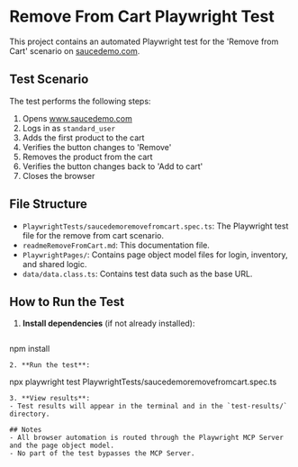 # Remove From Cart Playwright Test

This project contains an automated Playwright test for the 'Remove from Cart' scenario on [saucedemo.com](https://www.saucedemo.com).

## Test Scenario
The test performs the following steps:
1. Opens www.saucedemo.com
2. Logs in as `standard_user`
3. Adds the first product to the cart
4. Verifies the button changes to 'Remove'
5. Removes the product from the cart
6. Verifies the button changes back to 'Add to cart'
7. Closes the browser

## File Structure
- `PlaywrightTests/saucedemoremovefromcart.spec.ts`: The Playwright test file for the remove from cart scenario.
- `readmeRemoveFromCart.md`: This documentation file.
- `PlaywrightPages/`: Contains page object model files for login, inventory, and shared logic.
- `data/data.class.ts`: Contains test data such as the base URL.

## How to Run the Test

1. **Install dependencies** (if not already installed):
   ```
npm install
   ```
2. **Run the test**:
   ```
npx playwright test PlaywrightTests/saucedemoremovefromcart.spec.ts
   ```
3. **View results**:
   - Test results will appear in the terminal and in the `test-results/` directory.

## Notes
- All browser automation is routed through the Playwright MCP Server and the page object model.
- No part of the test bypasses the MCP Server. 